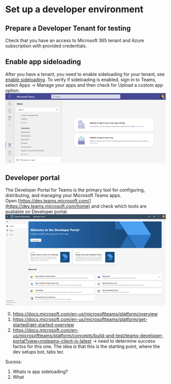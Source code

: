 # Set up a developer environment

## Prepare a Developer Tenant for testing
Check that you have an access to Microsoft 365 tenant and Azure subscription with provided credentials.

## Enable app sideloading
After you have a tenant, you need to enable sideloading for your tenant, see [enable sideloading](https://docs.microsoft.com/en-us/microsoftteams/platform/concepts/build-and-test/prepare-your-o365-tenant#enable-custom-teams-apps-and-turn-on-custom-app-uploading). To verify if sideloading is enabled, sign in to Teams, select Apps -> Manage your apps and then check for Upload a custom app option.
![Upload a custom app option](https://github.com/LevonDX/Teams-Hack-event-March-2022/blob/main/Challenge%200/sideloading.png)
<br/>
## Developer portal
The Developer Portal for Teams is the primary tool for configuring, distributing, and managing your Microsoft Teams apps. <br/>
Open [https://dev.teams.microsoft.com/](https://dev.teams.microsoft.com/home) and check which tools are avaliable on Developer portal.<br/>
![Developer portal](https://github.com/LevonDX/Teams-Hack-event-March-2022/blob/main/Challenge%200/devportal.png)

0. https://docs.microsoft.com/en-us/microsoftteams/platform/overview
1. https://docs.microsoft.com/en-us/microsoftteams/platform/get-started/get-started-overview
2. https://docs.microsoft.com/en-us/microsoftteams/platform/concepts/build-and-test/teams-developer-portal?view=msteams-client-js-latest
-> need to determine success factos for this one. The idea is that this is the starting point, where the dev setups bot, tabs tec

Sucess:
1. Whats is app sideloading?
2. What 
